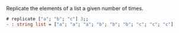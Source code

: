 
Replicate the elements of a list a given number of times.

```ocaml
# replicate ["a"; "b"; "c"] 3;;
- : string list = ["a"; "a"; "a"; "b"; "b"; "b"; "c"; "c"; "c"]
```
